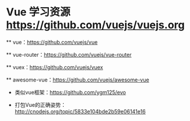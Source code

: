 # Vue 学习资源 https://github.com/vuejs/vuejs.org

** vue：https://github.com/vuejs/vue

** vue-router：https://github.com/vuejs/vue-router

** vuex：https://github.com/vuejs/vuex

** awesome-vue：https://github.com/vuejs/awesome-vue

* 类似vue框架：https://github.com/ygm125/evo 

* 打包Vue的正确姿势：http://cnodejs.org/topic/5833e104bde2b59e06141e16

